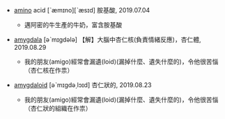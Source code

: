 - [amino](https://tw.dictionary.search.yahoo.com/search?p=nucleotide) acid [ˋæmɪno][ˋæsɪd] 胺基酸, 2019.07.04
  - 邁阿密的牛生產的牛奶，富含胺基酸

- [amygdala](https://tw.dictionary.search.yahoo.com/search?p=amygdala) [əˋmɪgdələ]
 【解】大腦中杏仁核(負責情緒反應)，杏仁體, 2019.08.29
  - 我的朋友(amigo)經常會漏遺(loid)(漏掉什麼、遺失什麼的)，令他很苦惱（杏仁核在作祟）
  
- [amygdaloid](https://tw.dictionary.search.yahoo.com/search?p=amygdaloid) [əˋmɪgdə͵lɔɪd] 杏仁狀的, 2019.08.23
  - 我的朋友(amigo)經常會漏遺(loid)(漏掉什麼、遺失什麼的)，令他很苦惱（杏仁狀的組織在作祟）
